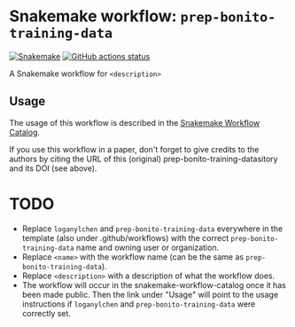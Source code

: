 # Snakemake workflow: `prep-bonito-training-data`

[![Snakemake](https://img.shields.io/badge/snakemake-≥6.3.0-brightgreen.svg)](https://snakemake.github.io)
[![GitHub actions status](https://github.com/loganylchen/prep-bonito-training-data/workflows/Tests/badge.svg?branch=main)](https://github.com/loganylchen/prep-bonito-training-data/actions?query=branch%3Amain+workflow%3ATests)


A Snakemake workflow for `<description>`


## Usage

The usage of this workflow is described in the [Snakemake Workflow Catalog](https://snakemake.github.io/snakemake-workflow-catalog/?usage=loganylchen%2Fprep-bonito-training-data).

If you use this workflow in a paper, don't forget to give credits to the authors by citing the URL of this (original) prep-bonito-training-datasitory and its DOI (see above).

# TODO

* Replace `loganylchen` and `prep-bonito-training-data` everywhere in the template (also under .github/workflows) with the correct `prep-bonito-training-data` name and owning user or organization.
* Replace `<name>` with the workflow name (can be the same as `prep-bonito-training-data`).
* Replace `<description>` with a description of what the workflow does.
* The workflow will occur in the snakemake-workflow-catalog once it has been made public. Then the link under "Usage" will point to the usage instructions if `loganylchen` and `prep-bonito-training-data` were correctly set.